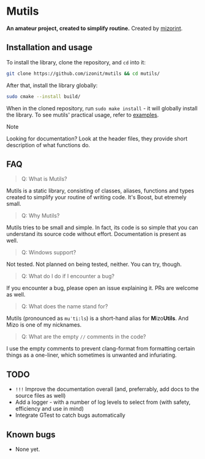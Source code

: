 # Mutils
**An amateur project, created to simplify routine.** Created by [mizorint](https://x.com/mizorint).

## Installation and usage
To install the library, clone the repository, and `cd` into  it:
```sh
git clone https://github.com/izonit/mutils && cd mutils/
```

After that, install the library globally:
```sh
sudo cmake --install build/
```

When in the cloned repository, run `sudo make install` - it will globally install the library. To see mutils' practical usage, refer to [examples](https://github.com/izonit/mutils/examples).

> [!NOTE]
> Looking for documentation? Look at the header files, they provide short description of what functions do.

## FAQ
> Q: What is Mutils?

Mutils is a static library, consisting of classes, aliases, functions and types created to simplify your routine of writing code. It's Boost, but etremely small.

> Q: Why Mutils?

Mutils tries to be small and simple. In fact, its code is so simple that you can understand its source code without effort. Documentation is present as well.

> Q: Windows support?

Not tested. Not planned on being tested, neither. You can try, though.

> Q: What do I do if I encounter a bug?

If you encounter a bug, please open an issue explaining it. PRs are welcome as well.

> Q: What does the name stand for?

Mutils (pronounced as `muˈti:ls`) is a short-hand alias for **M**izo**Utils**. And Mizo is one of my nicknames.

> Q: What are the empty `//` comments in the code?

I use the empty comments to prevent clang-format from formatting certain things as a one-liner, which sometimes is unwanted and infuriating.

## TODO
- `!!!` Improve the documentation overall (and, preferrably, add docs to the source files as well)
- Add a logger - with a number of log levels to select from (with safety, efficiency and use in mind)
- Integrate GTest to catch bugs automatically

## Known bugs
- None yet.